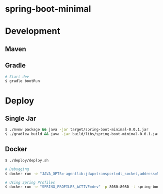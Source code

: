 # spring-boot-minimal

# Development

## Maven

## Gradle

```bash
# Start dev
$ gradle bootRun
```

# Deploy

## Single Jar

```bash
$ ./mvnw package && java -jar target/spring-boot-minimal-0.0.1.jar
$ ./gradlew build && java -jar build/libs/spring-boot-minimal-0.0.1.jar
```

## Docker

```bash
$ ./deploy/deploy.sh

# Debugging
$ docker run -e "JAVA_OPTS=-agentlib:jdwp=transport=dt_socket,address=5005,server=y,suspend=n" -p 8080:8080 -p 5005:5005 -t spring-boot-minimal

# Using Spring Profiles
$ docker run -e "SPRING_PROFILES_ACTIVE=dev" -p 8080:8080 -t spring-boot-minimal
```